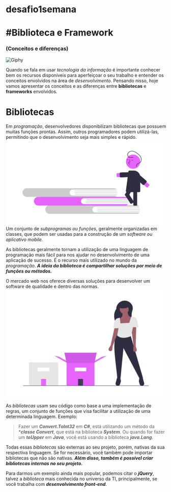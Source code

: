 # desafio1semana

# #Biblioteca e Framework 
### (Conceitos e diferenças)
![Giphy](https://media.giphy.com/media/fAnzw6YK33jMwzp5wp/giphy.gif)


Quando se fala em usar *tecnologia da informação* é importante conhecer bem  os recursos disponíveis para aperfeiçoar o seu trabalho e entender os conceitos envolvidos na área de *desenvolvimento*. Pensando nisso, hoje vamos apresentar os conceitos e as diferenças entre **bibliotecas** e **frameworks** envolvidos.

# **Bibliotecas**

Em *programação*, desenvolvedores disponibilizam bibliotecas que possuem muitas funções prontas. Assim, outros programadores podem utilizá-las, permitindo que o desenvolvimento seja mais simples e rápido.
![Foto Book](img/book.png)
Um conjunto de *subprogramas ou funções*, geralmente organizadas em classes, que podem ser usadas para a construção de um *software ou aplicativo mobile*. 

As bibliotecas geralmente tornam a utilização de uma linguagem de programação mais fácil para nos ajudar no  desenvolvimento de uma aplicação de sucesso. É o recurso mais utilizado no mundo da *programação*.
***A ideia da biblioteca é compartilhar soluções por meio de funções ou métodos.***

O mercado web nos oferece diversas soluções para desenvolver um software de qualidade e dentro das normas. 
![Foto Book](img/caixa.png)


As *bibliotecas* usam seu código como base a uma implementação de regras, um conjunto de funções que visa facilitar a utilização de uma determinada linguagem.
Exemplo:
>Fazer um ***Convert.ToInt32*** em ***C#***, está utilizando um método da ****classe Convert***, que está na biblioteca ***System***. 
Ou quando for fazer um ***toUpper*** em ***Java***, você está usando a biblioteca ***java.Lang***. 

Todas essas *bibliotecas* são externas ao seu projeto, porém, nativas da sua respectiva linguagem. Se for necessário, você também pode importar bibliotecas que não são nativas.
***Além disso, também é possível criar bibliotecas internas no seu projeto.***

Para darmos um exemplo ainda mais popular, podemos citar o ***jQuery***, talvez a *biblioteca* mais conhecida no universo da TI, principalmente, se você trabalha com ***desenvolvimento front-end***.

